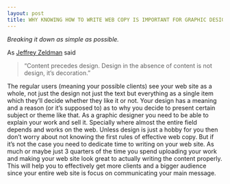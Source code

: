 ```yaml
---
layout: post
title: WHY KNOWING HOW TO WRITE WEB COPY IS IMPORTANT FOR GRAPHIC DESIGN?
---
```



*Breaking it down as simple as possible.* 

As [Jeffrey Zeldman](http://www.zeldman.com/2008/05/06/content-precedes-design/) said 
> “Content precedes design. Design in the absence of content is not design, it’s decoration.”  

The regular users (meaning your possible clients) see your web site as a whole, not just the design not just the text but everything as a single item which they’ll decide whether they like it or not. 
Your design has a meaning and a reason (or it’s supposed to) as to why you decide to present certain subject or theme like that. As a graphic designer you need to be able to explain your work and sell it. 
Specially where almost the entire field depends and works on the web. Unless design is just a hobby for you then don’t worry about not knowing the first rules of effective web copy. But if it’s not the case you need to dedicate  time to writing on your web site. As much or maybe just 3 quarters of the time you spend uploading your work and making your web site look great to actually writing the content properly. This will help you to effectively get more clients and a bigger audience since your entire web site is focus on communicating your main message.
